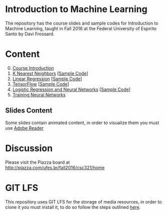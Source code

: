# Introduction to Machine Learning

The repository has the course slides and sample codes for Introduction to Machine Learning, taught in Fall 2016 at the Federal University of Espirito Santo by Davi Frossard.

# Content
0. [Course Introduction](00_Intro/intro.pdf)
1. [K Nearest Neighbors](01_KNN/knn.pdf) [[Sample Code](01_KNN/Sample_Code)]
2. [Linear Regression](02_LinReg/linreg.pdf) [[Sample Code](02_LinReg/Sample_Code)]
3. [TensorFlow](03_TensorFlow/TensorFlow.pdf) [[Sample Code](03_TensorFlow/Sample_Code)]
4. [Logistic Regression and Neural Networks](04_LogRegAndNN/LogRegAndNN.pdf) [[Sample Code](04_LogRegAndNN/Sample_Code)]
4. [Training Neural Networks](05_TrainingNeuralNets/TrainingNeuralNets.pdf)

## Slides Content
Some slides contain animated content, in order to visualize them you must use [Adobe Reader](https://get.adobe.com/br/reader/)

# Discussion
Please visit the Piazza board at http://piazza.com/ufes.br/fall2016/csc321/home

# GIT LFS
This repository uses GIT LFS for the storage of media resources, in order to clone it you must install it, to do so follow the steps outlined [here](https://git-lfs.github.com/).
